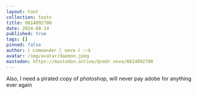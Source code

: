 ```yaml
---
layout: toot
collection: toots
title: 0814092700
date: 2024-08-14
published: true
tags: []
pinned: false
author: ⸸ commander ░ nova ⸸ :~$
avatar: /img/avatar/daemon.jpeg
mastodon: https://mastodon.online/@cmdr_nova/0814092700
---
```


Also, I need a pirated copy of photoshop, will never pay adobe for anything ever again
